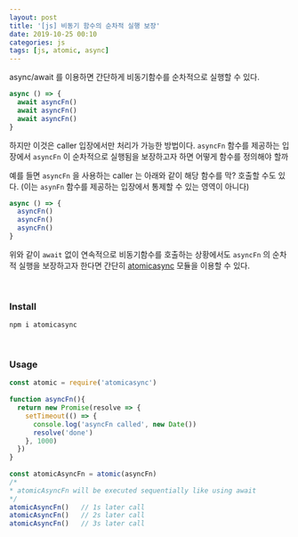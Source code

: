 ```yaml
---
layout: post
title: '[js] 비동기 함수의 순차적 실행 보장'
date: 2019-10-25 00:10
categories: js
tags: [js, atomic, async]
---
```

async/await 를 이용하면 간단하게 비동기함수를 순차적으로 실행할 수 있다.

```javascript
async () => {
  await asyncFn()
  await asyncFn()
  await asyncFn()
}
```

하지만 이것은 caller 입장에서만 처리가 가능한 방법이다. `asyncFn` 함수를 제공하는 입장에서 `asyncFn` 이 순차적으로 실행됨을 보장하고자 하면 어떻게 함수를 정의해야 할까

예를 들면 `asyncFn` 을 사용하는 caller 는 아래와 같이 해당 함수를 막? 호출할 수도 있다. (이는 `asynFn` 함수를 제공하는 입장에서 통제할 수 있는 영역이 아니다)

```javascript
async () => {
  asyncFn()
  asyncFn()
  asyncFn()
}
```

위와 같이 `await` 없이 연속적으로 비동기함수를 호출하는 상황에서도 `asyncFn` 의 순차적 실행을 보장하고자 한다면 간단히 [atomicasync](https://www.npmjs.com/package/atomicasync) 모듈을 이용할 수 있다.

<br>

### Install
```
npm i atomicasync
```

<br>

### Usage
```javascript
const atomic = require('atomicasync')
 
function asyncFn(){
  return new Promise(resolve => {
    setTimeout(() => {
      console.log('asyncFn called', new Date())
      resolve('done')
    }, 1000)
  })
}
 
const atomicAsyncFn = atomic(asyncFn)
/*
* atomicAsyncFn will be executed sequentially like using await
*/
atomicAsyncFn()   // 1s later call
atomicAsyncFn()   // 2s later call
atomicAsyncFn()   // 3s later call
```


